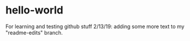 # hello-world
For learning and testing github stuff
2/13/19: adding some more text to my "readme-edits" branch.
